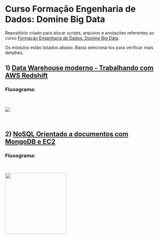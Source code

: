 # Curso Formação Engenharia de Dados: Domine Big Data

Repositório criado para alocar scripts, arquivos e anotações referentes ao curso [Formação Engenharia de Dados: Domine Big Data](https://www.udemy.com/course/engenheiro-de-dados/). <br>

Os módulos estão listados abaixo. Basta selecioná-los para verificar mais detalhes.<br>

## 1) [Data Warehouse moderno - Trabalhando com AWS Redshift](https://github.com/micvet/curso-eng-dados-fa/tree/main/dw-redshift)

### Fluxograma:<br>
<br><div align='left'>
   <img src='https://github.com/micvet/curso-eng-dados-fa/assets/86981990/42e3601e-fdbc-43e0-b701-5d69f09ab7b8'>
<div/><br>


## 2) [NoSQL Orientado a documentos com MongoDB e EC2](https://github.com/micvet/curso-eng-dados-fa/tree/main/mongodb-ec2)

### Fluxograma:<br>

<br><div align='left'>
   <img src='https://github.com/micvet/curso-eng-dados-fa/assets/86981990/57853741-f0a3-48e5-b50c-d00ac03dbdf9' height='200'>
<div/><br>


